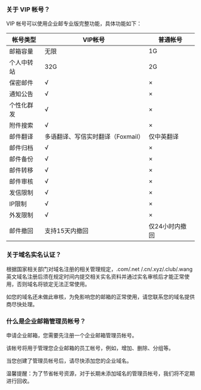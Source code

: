 
### 关于 VIP 帐号？

VIP 帐号可以使用企业邮专业版完整功能，具体功能如下：

| 帐号类型  | VIP帐号                | 普通帐号     |
|-------|----------------------|----------|
| 邮箱容量  | 无限                   | 1G       |
| 个人中转站 | 32G                  | 2G       |
| 保密邮件  | √                    | ×        |
| 通知公告  | √                    | ×        |
| 个性化群发 | √                    | ×        |
| 附件搜索  | √                    | ×        |
| 邮件翻译  | 多语翻译、写信实时翻译（Foxmail） | 仅中英翻译    |
| 邮件归档  | √                    | ×        |
| 邮件备份  | √                    | ×        |
| 邮件转移  | √                    | ×        |
| 邮件审核  | √                    | ×        |
| 发信限制  | √                    | ×        |
| IP限制  | √                    | ×        |
| 外发限制  | √                    | ×        |
| 邮件撤回  | 支持15天内撤回             | 仅24小时内撤回 |



### 关于域名实名认证？

根据国家相关部门对域名注册的相关管理规定，.com/.net /.cn/.xyz/.club/.wang 英文域名注册后须在规定时间内提交相关实名资料并通过实名审核后才能正常使用，否则域名将锁定无法正常使用。

如您的域名还未做此审核，为免影响您的邮箱的正常使用，请您联系您的域名提供商尽快处理。

### 什么是企业邮箱管理员帐号？
申请企业邮箱，您需要先注册一个企业邮箱管理员帐号。

该帐号将用于管理您企业邮箱的员工帐号，例如，增加、删除、分组等。

当您创建了管理员帐号后，请尽快添加您的企业域名。

温馨提醒：为了节省帐号资源，对于长期未添加域名的管理员帐号，我们将不定期进行回收。

